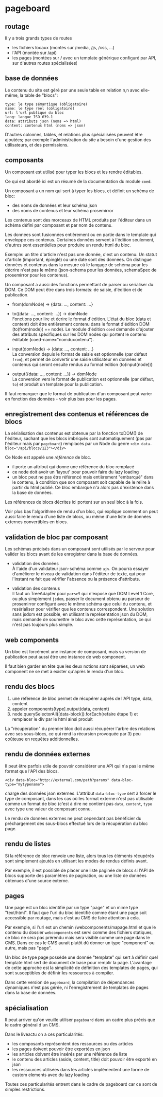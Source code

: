 pageboard
=========

routage
-------

Il y a trois grands types de routes

- les fichiers locaux (montés sur /media, /js, /css, ...)
- l'API (montée sur /api)
- les pages (montées sur / avec un template générique configuré par API,
sur d'autres routes spécialisées)


base de données
---------------

Le contenu du site est géré par une seule table en relation n,n avec elle-même,
la table de "blocs":

```
type: le type sémantique (obligatoire)
mime: le type réel (obligatoire)
url: l'url publique du bloc
lang: langue ISO 639-1
data: attributs json (noms => html)
content: contenus html (noms => json)
```

D'autres colonnes, tables, et relations plus spécialisées peuvent être ajoutées;
par exemple l'administration du site a besoin d'une gestion des utilisateurs,
et des permissions.


composants
----------

Un composant est utilisé pour typer les blocs et les rendre éditables.

Ce qui est abordé ici est un résumé de la documentation du module `coed`.

Un composant a un nom qui sert à typer les blocs, et définit un schéma de bloc:
- des noms de données et leur schéma json
- des noms de contenus et leur schéma prosemirror

Les contenus sont des morceaux de HTML produits par l'éditeur dans un schéma
défini par composant et par nom de contenu.

Les données sont fusionnées entièrement ou en partie dans le template qui
enveloppe ces contenus. Certaines données servent à l'édition seulement,
d'autres sont essentielles pour produire un rendu html du bloc.

Exemple: un titre d'article n'est pas une donnée, c'est un contenu.
Un statut d'article (important, épinglé) ou une date sont des données.
On distingue données et contenus dans la mesure où le langage de schéma pour
les décrire n'est pas le même (json-schema pour les données, schemaSpec de
prosemirror pour les contenus).

Un composant a aussi des fonctions permettant de parser ou serialiser du DOM.
Ce DOM peut être dans trois formats: de saisie, d'édition et de publication.

- from(domNode) -> {data: ..., content: ...}
- to({data: ..., content: ...}) -> domNode  
Fonctions pour lire et écrire le format d'édition.
L'état du bloc (data et content) doit être entièrement contenu dans le format
d'édition DOM (to(from(node)) == node).
Le module d'édition `coed` demande d'ajouter des attributs spécifiques sur les
DOM nodes qui portent le contenu éditable (coed-name="nomducontenu").

- input(domNode) -> {data: ..., content: ...}  
La conversion depuis le format de saisie est optionnelle (par défaut `from`),
et permet de convertir une saisie utilisateur en données et contenus qui seront
ensuite rendus au format édition (to(input(node)))

- output({data: ..., content: ...}) -> domNode  
La conversion vers le format de publication est optionnelle (par défaut, `to`) et
produit un template pour la publication.

Il faut remarquer que le format de publication d'un composant peut varier en
fonction des données - voir plus bas pour les pages.


enregistrement des contenus et références de blocs
--------------------------------------------------

La sérialisation des contenus est obtenue par la fonction toDOM() de l'éditeur,
sachant que les blocs imbriqués sont automatiquement (pas par l'éditeur mais
par `pageboard`) remplacés par un Node du genre
`<div data-bloc="/api/blocs/123"></div>`

Ce Node est appelé une *référence* de bloc.

- il porte un attribut qui donne une référence du bloc remplacé
- ce node doit avoir un 'layout' pour pouvoir faire du lazy loading
- un bloc peut ne pas être référencé mais entièrement "embarqué" dans le contenu,
à condition que son composant soit capable de le relire à partir du html publié.
Ce bloc embarqué n'a alors pas d'existence dans la base de données.

Les références de blocs décrites ici portent sur un seul bloc à la fois.

Voir plus bas l'algorithme de rendu d'un bloc, qui explique comment on peut
aussi faire le rendu d'une liste de blocs, ou même d'une liste de données
externes convertibles en blocs.


validation de bloc par composant
--------------------------------

Les schémas précisés dans un composant sont utilisés par le serveur pour valider
les blocs avant de les enregistrer dans la base de données.

- validation des données  
  À l'aide d'un validateur json-schéma comme `ajv`.
  On pourra essayer d'améliorer le niveau de validation dans l'éditeur de texte,
  qui pour l'instant ne fait que vérifier l'absence ou la présence d'attributs.

- validation des contenus  
  Il faut un TreeAdapter pour `parse5` qui n'expose que DOM Level 1 Core, ou plus
  simplement `jsdom`, passer le document obtenu au parseur de prosemirror configuré
  avec le même schéma que celui du contenu, et resérialiser pour vérifier que
  les contenus correspondent.
  Une solution sans jsdom est possible, en utilisant la représentation json du DOM,
  mais demande de soumettre le bloc avec cette représentation, ce qui n'est pas
  toujours plus simple.


web components
--------------

Un bloc est forcément une instance de composant, mais sa version de publication
peut aussi être une instance de web component.

Il faut bien garder en tête que les deux notions sont séparées, un web component
ne se met à exister qu'après le rendu d'un bloc.


rendu des blocs
---------------

1) une référence de bloc permet de récupérer auprès de l'API type, data, content
2) appeler components[type].output(data, content)
3) node.querySelectorAll([data-block]).forEach(refaire étape 1) et remplacer
le div par le html ainsi produit

La "récupération" du premier bloc doit aussi récupérer l'arbre des relations avec
ses sous-blocs, ce qui rend la récursion provoquée par 3) peu coûteuse en requêtes
additionnelles.


rendu de données externes
-------------------------

Il peut être parfois utile de pouvoir considérer une API qui n'a pas le même
format que l'API des blocs.

`<div data-bloc="http://external.com/path?params" data-bloc-type="mytypename">`

charge des données json externes. L'attribut `data-bloc-type` sert à forcer le
type de composant, dans les cas où les format externe n'est pas utilisable comme
un format de bloc (c'est à dire ne contient pas `data`, `content`, `type` avec
type une valeur de composant connu.

Le rendu de données externes ne peut cependant pas bénéficier du préchargement
des sous-blocs effectué lors de la récupération du bloc page.


rendu de listes
---------------

Si la référence de bloc renvoie une liste, alors tous les éléments récupérés
sont simplement ajoutés en utilisant les modes de rendus définis avant.

Par exemple, il est possible de placer une liste paginée de blocs si l'API
de blocs supporte des paramètres de pagination, ou une liste de données
obtenues d'une source externe.


pages
-----

Une page est un bloc identifié par un type "page" et un mime type "text/html".
Il faut que l'url du bloc identifié comme étant une page soit accessible par
routage, mais c'est au CMS de faire attention à cela.

Par exemple, si l'url est un chemin /webcomponents/mapage.html et que le contenu
du dossier `webcomponents` est servi comme des fichiers statiques, ce bloc ne
sera pas prérendu mais sera visible comme une page dans le CMS. Dans ce cas le
CMS aurait plutôt dû donner un type "component" ou autre, mais pas "page".

Un bloc de type page possède une donnée "template" qui sert à définir quel
template html sert de document de base pour remplir la page.
L'avantage de cette approche est la simplicité de définition des templates de
pages, qui sont susceptibles de définir les ressources à compiler.

Dans cette version de `pageboard`, la compilation de dépendances dynamiques
n'est pas gérée, ni l'enregistrement de templates de pages dans la base de données.


spécialisation
--------------

Il peut arriver qu'on veuille utiliser `pageboard` dans un cadre plus précis
que le cadre général d'un CMS.

Dans le liveactu on a ces particularités:

- les composants représentent des ressources ou des articles
- les pages doivent pouvoir être exportées en json
- les articles doivent être insérés par une référence de liste
- le contenu des articles (aside, content, title) doit pouvoir être exporté en json
- les ressources utilisées dans les articles implémentent une forme de custom elements
avec du lazy loading

Toutes ces particularités entrent dans le cadre de pageboard car ce sont de
simples restrictions.

